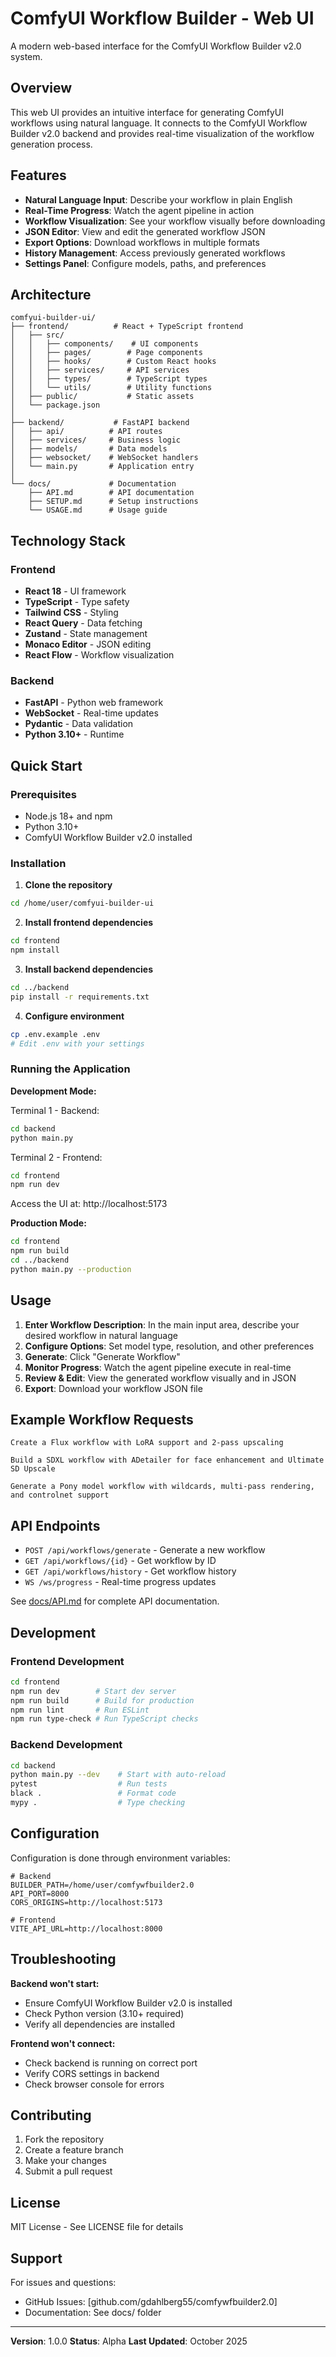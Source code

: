 # ComfyUI Workflow Builder - Web UI

A modern web-based interface for the ComfyUI Workflow Builder v2.0 system.

## Overview

This web UI provides an intuitive interface for generating ComfyUI workflows using natural language. It connects to the ComfyUI Workflow Builder v2.0 backend and provides real-time visualization of the workflow generation process.

## Features

- **Natural Language Input**: Describe your workflow in plain English
- **Real-Time Progress**: Watch the agent pipeline in action
- **Workflow Visualization**: See your workflow visually before downloading
- **JSON Editor**: View and edit the generated workflow JSON
- **Export Options**: Download workflows in multiple formats
- **History Management**: Access previously generated workflows
- **Settings Panel**: Configure models, paths, and preferences

## Architecture

```
comfyui-builder-ui/
├── frontend/          # React + TypeScript frontend
│   ├── src/
│   │   ├── components/    # UI components
│   │   ├── pages/        # Page components
│   │   ├── hooks/        # Custom React hooks
│   │   ├── services/     # API services
│   │   ├── types/        # TypeScript types
│   │   └── utils/        # Utility functions
│   ├── public/           # Static assets
│   └── package.json
│
├── backend/           # FastAPI backend
│   ├── api/          # API routes
│   ├── services/     # Business logic
│   ├── models/       # Data models
│   ├── websocket/    # WebSocket handlers
│   └── main.py       # Application entry
│
└── docs/             # Documentation
    ├── API.md        # API documentation
    ├── SETUP.md      # Setup instructions
    └── USAGE.md      # Usage guide
```

## Technology Stack

### Frontend
- **React 18** - UI framework
- **TypeScript** - Type safety
- **Tailwind CSS** - Styling
- **React Query** - Data fetching
- **Zustand** - State management
- **Monaco Editor** - JSON editing
- **React Flow** - Workflow visualization

### Backend
- **FastAPI** - Python web framework
- **WebSocket** - Real-time updates
- **Pydantic** - Data validation
- **Python 3.10+** - Runtime

## Quick Start

### Prerequisites
- Node.js 18+ and npm
- Python 3.10+
- ComfyUI Workflow Builder v2.0 installed

### Installation

1. **Clone the repository**
```bash
cd /home/user/comfyui-builder-ui
```

2. **Install frontend dependencies**
```bash
cd frontend
npm install
```

3. **Install backend dependencies**
```bash
cd ../backend
pip install -r requirements.txt
```

4. **Configure environment**
```bash
cp .env.example .env
# Edit .env with your settings
```

### Running the Application

**Development Mode:**

Terminal 1 - Backend:
```bash
cd backend
python main.py
```

Terminal 2 - Frontend:
```bash
cd frontend
npm run dev
```

Access the UI at: http://localhost:5173

**Production Mode:**
```bash
cd frontend
npm run build
cd ../backend
python main.py --production
```

## Usage

1. **Enter Workflow Description**: In the main input area, describe your desired workflow in natural language
2. **Configure Options**: Set model type, resolution, and other preferences
3. **Generate**: Click "Generate Workflow"
4. **Monitor Progress**: Watch the agent pipeline execute in real-time
5. **Review & Edit**: View the generated workflow visually and in JSON
6. **Export**: Download your workflow JSON file

## Example Workflow Requests

```
Create a Flux workflow with LoRA support and 2-pass upscaling

Build a SDXL workflow with ADetailer for face enhancement and Ultimate SD Upscale

Generate a Pony model workflow with wildcards, multi-pass rendering, and controlnet support
```

## API Endpoints

- `POST /api/workflows/generate` - Generate a new workflow
- `GET /api/workflows/{id}` - Get workflow by ID
- `GET /api/workflows/history` - Get workflow history
- `WS /ws/progress` - Real-time progress updates

See [docs/API.md](docs/API.md) for complete API documentation.

## Development

### Frontend Development
```bash
cd frontend
npm run dev        # Start dev server
npm run build      # Build for production
npm run lint       # Run ESLint
npm run type-check # Run TypeScript checks
```

### Backend Development
```bash
cd backend
python main.py --dev    # Start with auto-reload
pytest                  # Run tests
black .                 # Format code
mypy .                  # Type checking
```

## Configuration

Configuration is done through environment variables:

```env
# Backend
BUILDER_PATH=/home/user/comfywfbuilder2.0
API_PORT=8000
CORS_ORIGINS=http://localhost:5173

# Frontend
VITE_API_URL=http://localhost:8000
```

## Troubleshooting

**Backend won't start:**
- Ensure ComfyUI Workflow Builder v2.0 is installed
- Check Python version (3.10+ required)
- Verify all dependencies are installed

**Frontend won't connect:**
- Check backend is running on correct port
- Verify CORS settings in backend
- Check browser console for errors

## Contributing

1. Fork the repository
2. Create a feature branch
3. Make your changes
4. Submit a pull request

## License

MIT License - See LICENSE file for details

## Support

For issues and questions:
- GitHub Issues: [github.com/gdahlberg55/comfywfbuilder2.0]
- Documentation: See docs/ folder

---

**Version**: 1.0.0
**Status**: Alpha
**Last Updated**: October 2025
